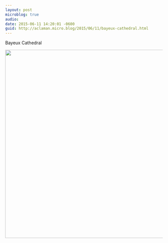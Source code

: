 ```yaml
---
layout: post
microblog: true
audio: 
date: 2015-06-11 14:20:01 -0600
guid: http://aclaman.micro.blog/2015/06/11/bayeux-cathedral.html
---
```

Bayeux Cathedral

<img src="http://micro.alexclaman.com/uploads/2018/889d3cff61.jpg" width="600" height="600" />
